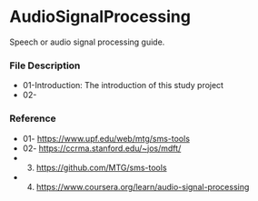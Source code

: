 # AudioSignalProcessing
Speech or audio signal processing guide.

### File Description
* 01-Introduction: The introduction of this study project
* 02-


### Reference
* 01- https://www.upf.edu/web/mtg/sms-tools
* 02- https://ccrma.stanford.edu/~jos/mdft/
* 03. https://github.com/MTG/sms-tools
* 04. https://www.coursera.org/learn/audio-signal-processing
